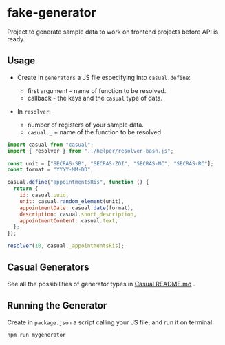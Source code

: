 # fake-generator
Project to generate sample data to work on frontend projects before API is ready.

## Usage
* Create in `generators` a JS file especifying into `casual.define`:
  * first argument - name of function to be resolved.
  * callback - the keys and the `casual` type of data.

* In `resolver`:
  * number of registers of your sample data.
  * `casual._` + name of the function to be resolved
  
```javascript
import casual from "casual";
import { resolver } from "../helper/resolver-bash.js";

const unit = ["SECRAS-SB", "SECRAS-ZOI", "SECRAS-NC", "SECRAS-RC"];
const format = "YYYY-MM-DD";

casual.define("appointmentsRis", function () {
  return {
    id: casual.uuid,
    unit: casual.random_element(unit),
    appointmentDate: casual.date(format),
    description: casual.short_description,
    appointmentContent: casual.text,
  };
});

resolver(10, casual._appointmentsRis);
```

## Casual Generators
See all the possibilities of generator types in [Casual README.md](https://github.com/boo1ean/casual) .

## Running the Generator
Create in `package.json` a script calling your JS file, and run it on terminal:
```bash
npm run mygenerator
```
